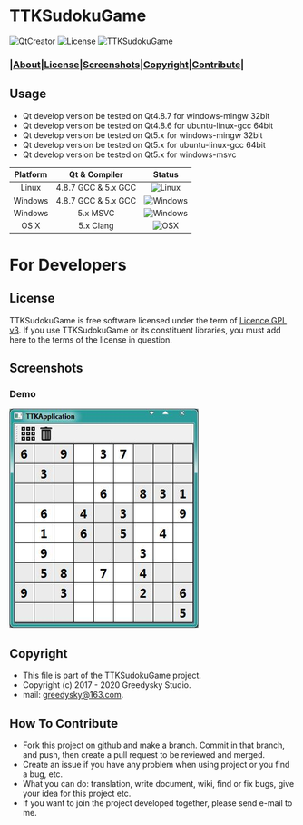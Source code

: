 # TTKSudokuGame
![QtCreator](https://img.shields.io/badge/Coded%20with-QtCreator%20IDE-blue.svg?style=flat-square)
![License](https://img.shields.io/badge/license-GPL%20V3-yellowgreen.svg?style=flat-square)
![TTKSudokuGame](https://img.shields.io/badge/Greedysky-TTKSudokuGame-green.svg?style=flat-square)

### **|[About](https://github.com/TTKProject/TTKSudokuGame#usage)|[License](https://github.com/TTKProject/TTKSudokuGame#license)|[Screenshots](https://github.com/TTKProject/TTKSudokuGame#screenshots)|[Copyright](https://github.com/TTKProject/TTKSudokuGame#copyright)|[Contribute](https://github.com/TTKProject/TTKSudokuGame#how-to-contribute)|**

Usage
----
 * Qt develop version be tested on Qt4.8.7 for windows-mingw 32bit
 * Qt develop version be tested on Qt4.8.6 for ubuntu-linux-gcc 64bit
 * Qt develop version be tested on Qt5.x for windows-mingw 32bit
 * Qt develop version be tested on Qt5.x for ubuntu-linux-gcc 64bit
 * Qt develop version be tested on Qt5.x for windows-msvc

 | Platform | Qt & Compiler       | Status                                                                                      |
| :---:    | :---:               | :---:                                                                                       |
| Linux    | 4.8.7 GCC & 5.x GCC    | ![Linux](https://img.shields.io/badge/build-passing-brightgreen.svg)                            |
| Windows  | 4.8.7 GCC & 5.x GCC       | ![Windows](https://img.shields.io/badge/build-passing-brightgreen.svg) |
| Windows  | 5.x MSVC       | ![Windows](https://img.shields.io/badge/build-passing-brightgreen.svg) |
| OS X     | 5.x Clang     | ![OSX](https://img.shields.io/badge/build-unknown-lightgrey.svg)                            |

# For Developers

License
---
TTKSudokuGame is free software licensed under the term of [Licence GPL v3](https://github.com/TTKProject/TTKSudokuGame/blob/master/LICENSE). If you use TTKSudokuGame or its constituent libraries, you must add here to the terms of the license in question.

Screenshots
----
### Demo
![Demo](https://github.com/TTKProject/TTKSudokuGame/blob/master/demo.jpg?raw=true)

Copyright
-------
 * This file is part of the TTKSudokuGame project.
 * Copyright (c) 2017 - 2020 Greedysky Studio.
 * mail: greedysky@163.com.
 
How To Contribute
-------
 * Fork this project on github and make a branch. Commit in that branch, and push, then create a pull request to be reviewed and merged.
 * Create an issue if you have any problem when using project or you find a bug, etc.
 * What you can do: translation, write document, wiki, find or fix bugs, give your idea for this project etc.
 * If you want to join the project developed together, please send e-mail to me.
